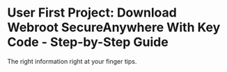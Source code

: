 # User First Project: Download Webroot SecureAnywhere With Key Code - Step-by-Step Guide

The right information right at your finger tips.


